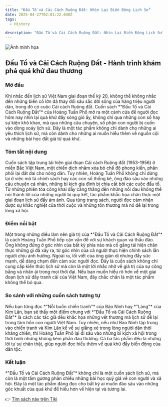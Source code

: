 ```yaml
---
title: "Đấu Tố và Cải Cách Ruộng Đất: Nhìn Lại Biến Động Lịch Sử"
date: 2025-04-27T02:01:22.040Z
tags:
  - History

description: "Đấu Tố và Cải Cách Ruộng Đất: Nhìn Lại Biến Động Lịch Sử"
---
```


![Ảnh minh họa](https://images.unsplash.com/photo-1652037967731-bdf6f34b9845?crop=entropy&cs=tinysrgb&fit=max&fm=jpg&ixid=M3w3MzA0NDl8MHwxfHNlYXJjaHwxfHwlQzQlOTAlRTElQkElQTV1JTIwVCVFMSVCQiU5MSUyMHYlQzMlQTAlMjBDJUUxJUJBJUEzaSUyMEMlQzMlQTFjaCUyMFJ1JUUxJUJCJTk5bmclMjAlQzQlOTAlRTElQkElQTV0fGVufDB8fHx8MTc0NTcxOTI4MXww&ixlib=rb-4.0.3&q=80&w=400) 

 ## Đấu Tố và Cải Cách Ruộng Đất - Hành trình khám phá quá khứ đau thương

<h3>Mở đầu</h3>
Khi nhắc đến lịch sử Việt Nam giai đoạn thế kỷ 20, không thể không nhắc đến những biến cố lớn đã thay đổi sâu sắc đời sống của hàng triệu người dân, trong đó có cuộc Cải cách Ruộng đất. Cuốn sách *"Đấu Tố và Cải Cách Ruộng Đất"* của Hoàng Tuấn Phổ mở ra một cánh cửa để người đọc hôm nay nhìn lại quá khứ đầy sóng gió ấy, không chỉ qua những con số hay sự kiện khô khan, mà qua những câu chuyện, số phận con người bị cuốn vào dòng xoáy lịch sử. Đây là một tác phẩm không chỉ dành cho những ai yêu thích lịch sử, mà còn dành cho những ai muốn hiểu thêm về nguồn cội và những bài học đắt giá từ quá khứ.

<h3>Tóm tắt nội dung</h3>
Cuốn sách tập trung tái hiện giai đoạn Cải cách Ruộng đất (1953-1956) ở miền Bắc Việt Nam, một chiến dịch nhằm xóa bỏ chế độ phong kiến, phân phối lại đất đai cho nông dân. Tuy nhiên, Hoàng Tuấn Phổ không chỉ dừng lại ở việc mô tả chính sách hay các con số thống kê, ông đào sâu vào những câu chuyện cá nhân, những bi kịch gia đình bị chia cắt bởi các cuộc đấu tố. Từ những phiên tòa công khai đầy căng thẳng đến những nỗi đau không thể nói thành lời của những người bị quy kết, tác phẩm khắc họa chân thực một giai đoạn lịch sử đầy ám ảnh. Qua từng trang sách, người đọc cảm nhận được sự khắc nghiệt của thời cuộc và những tổn thương mà nó để lại trong lòng xã hội.

<h3>Điểm nổi bật</h3>
Một trong những điều làm nên giá trị của *"Đấu Tố và Cải Cách Ruộng Đất"* là cách Hoàng Tuấn Phổ tiếp cận vấn đề với sự khách quan và thấu đáo. Ông không đứng ở góc nhìn của bất kỳ phía nào mà cố gắng tái hiện chân thực những gì đã xảy ra, từ góc nhìn của cả người thực hiện chính sách lẫn người chịu ảnh hưởng. Ngoài ra, lối viết của ông giản dị nhưng đầy sức mạnh, dễ dàng chạm đến cảm xúc người đọc. Đây là cuốn sách không chỉ cung cấp kiến thức lịch sử mà còn là một lời nhắc nhở về giá trị của sự công bằng và nhân ái trong mọi thời đại. Nếu bạn muốn hiểu rõ hơn về một giai đoạn lịch sử đầy tranh cãi của Việt Nam, đây chắc chắn là một tác phẩm không thể bỏ qua.

<h3>So sánh với những cuốn sách tương tự</h3>
Nếu bạn từng đọc *"Nỗi buồn chiến tranh"* của Bảo Ninh hay *"Làng"* của Kim Lân, bạn sẽ thấy một điểm chung với *"Đấu Tố và Cải Cách Ruộng Đất"* là cách các tác giả đều khắc họa những vết thương mà lịch sử để lại trong tâm hồn con người Việt Nam. Tuy nhiên, nếu như Bảo Ninh tập trung vào chiến tranh và Kim Lân kể về sự giằng xé trong lòng người dân thời kháng chiến, thì Hoàng Tuấn Phổ lại đi sâu vào những bi kịch xã hội trong thời bình nhưng không kém phần đau thương. Cả ba tác phẩm đều là những lời tự sự chân thật, giúp người đọc hiểu thêm về quá khứ đầy biến động của dân tộc.

<h3>Kết luận</h3>
*"Đấu Tố và Cải Cách Ruộng Đất"* không chỉ là một cuốn sách lịch sử, mà còn là một tấm gương phản chiếu những bài học quý giá về con người và xã hội. Đây là một tác phẩm đáng đọc cho bất kỳ ai muốn đào sâu vào những góc khuất của quá khứ để hiểu hơn về hiện tại và tương lai.

👉 [Tìm sách này trên Tiki](https://tiki.vn/search?q=%C4%90%E1%BA%A5u%20T%E1%BB%91%20v%C3%A0%20C%E1%BA%A3i%20C%C3%A1ch%20Ru%E1%BB%99ng%20%C4%90%E1%BA%A5t)